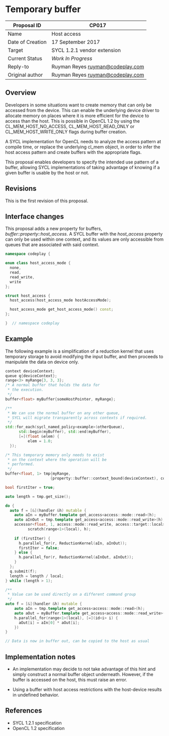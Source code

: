 # Temporary buffer

| Proposal ID | CP017 |
|-------------|--------|
| Name | Host access |
| Date of Creation | 17 September 2017 |
| Target | SYCL 1.2.1 vendor extension |
| Current Status | _Work In Progress_ |
| Reply-to | Ruyman Reyes <ruyman@codeplay.com> |
| Original author | Ruyman Reyes <ruyman@codeplay.com> |

## Overview

Developers in some situations want to create memory that can only be accessed from the device. This can enable the underlying device driver to allocate memory on places where it is more efficient for the device to access than the host. 
This is possible in OpenCL 1.2 by using the CL_MEM_HOST_NO_ACCESS, CL_MEM_HOST_READ_ONLY or CL_MEM_HOST_WRITE_ONLY flags during buffer creation.

A SYCL implementation for OpenCL needs to analyze the access pattern at compile time, or replace the underlying cl_mem object, in order to infer the host access pattern and create buffers with the appropriate flags.

This proposal enables developers to specify the intended use pattern of a buffer, allowing
SYCL implementations of taking advantage of knowing if a given buffer is usable by the host or not.

## Revisions

This is the first revision of this proposal.

## Interface changes

This proposal adds a new property for buffers, *buffer::property::host_access*.
A SYCL buffer with the *host_access* property can only be used within one context,
and its values are only accessible from queues that are associated with
said context.

```cpp
namespace codeplay {

enum class host_access_mode {
  none,
  read,
  read_write,
  write
};

struct host_access {
  host_access(host_access_mode hostAccessMode);

  host_access_mode get_host_access_mode() const;
};

}  // namespace codeplay
```


## Example

The following example is a simplification of a reduction kernel 
that uses temporary storage to avoid modifying the input buffer, and
then proceeds to manipulate the data on device only.


```cpp
context deviceContext;
queue q{deviceContext};
range<3> myRange{3, 3, 3};
/* A normal buffer that holds the data for 
 * the execution.
 */
buffer<float> myBuffer{someHostPointer, myRange};

/**
 * We can use the normal buffer on any other queue,
 * SYCL will migrate transparently across contexts if required.
 */
std::for_each(sycl_named_policy<example>(otherQueue),
      std::begin(myBuffer), std::end(myBuffer),
      [=](float &elem) { 
          elem = 1.0;
  });

/* This temporary memory only needs to exist 
 * on the context where the operation will be
 * performed.
 */
buffer<float, 1> tmp{myRange, 
                    {property::buffer::context_bound(deviceContext), codeplay::property::buffer::host_access(host_access_mode::none)} };

bool firstIter = true;

auto length = tmp.get_size();

do {
  auto f = [&](handler &h) mutable {
    auto aIn = myBuffer.template get_access<access::mode::read>(h);
    auto aInOut = tmp.template get_access<access::mode::read_write>(h);
    accessor<float, 1, access::mode::read_write, access::target::local>
          scratch(range<1>(local), h);
    
    if (firstIter) {
      h.parallel_for(r, ReductionKernel(aIn, aInOut));
      firstIter = false;
    } else {
      h.parallel_for(r, ReductionKernel(aInOut, aInOut));
    }
  };
  q.submit(f);
  length = length / local;
} while (length > 1);

/**
 * Value can be used directly on a different command group
 */
auto f = [&](handler &h) mutable {
    auto aIn = tmp.template get_access<access::mode::read>(h);
    auto aOut = myBuffer.template get_access<access::mode::read_write>(h);
    h.parallel_for(range<1>(local), [=](id<i> i) {
      aOut[i] = aIn[0] * aOut[i];
    })
}

// Data is now in buffer out, can be copied to the host as usual

```

## Implementation notes

* An implementation may decide to not take advantage of this hint and 
simply construct a normal buffer object underneath.
However, if the buffer is accessed on the host, this must raise an error.

* Using a buffer with host access restrictions with the host-device results in undefined behavior.

## References

* SYCL 1.2.1 specification
* OpenCL 1.2 specification
